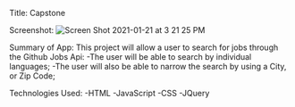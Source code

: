 Title: 
  Capstone

Screenshot:
![Screen Shot 2021-01-21 at 3 21 25 PM](https://user-images.githubusercontent.com/58613915/105408827-7b64f700-5bfd-11eb-8c50-534ca920757a.png)



Summary of App:
  This project will allow a user to search for jobs through the Github Jobs Api:
    -The user will be able to search by individual languages;
    -The user will also be able to narrow the search by using a City, or Zip Code;
  
  
Technologies Used:
  -HTML
  -JavaScript
  -CSS
  -JQuery
